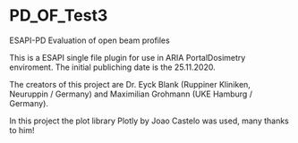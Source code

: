 # PD_OF_Test3
ESAPI-PD Evaluation of open beam profiles

This is a ESAPI single file plugin for use in ARIA PortalDosimetry enviroment.
The initial publiching date is the 25.11.2020.

The creators of this project are Dr. Eyck Blank (Ruppiner Kliniken, Neuruppin / Germany)
and Maximilian Grohmann (UKE Hamburg / Germany).

In this project the plot library Plotly by Joao Castelo was used, many thanks to him!
